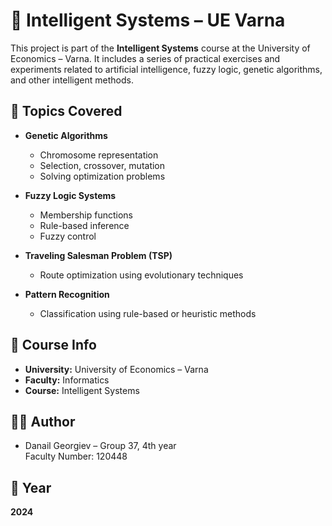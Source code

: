 # 🧠 Intelligent Systems – UE Varna

This project is part of the **Intelligent Systems** course at the University of Economics – Varna. It includes a series of practical exercises and experiments related to artificial intelligence, fuzzy logic, genetic algorithms, and other intelligent methods.

## 🧬 Topics Covered

- **Genetic Algorithms**
  - Chromosome representation
  - Selection, crossover, mutation
  - Solving optimization problems

- **Fuzzy Logic Systems**
  - Membership functions
  - Rule-based inference
  - Fuzzy control

- **Traveling Salesman Problem (TSP)**
  - Route optimization using evolutionary techniques

- **Pattern Recognition**
  - Classification using rule-based or heuristic methods

## 🏫 Course Info

- **University:** University of Economics – Varna  
- **Faculty:** Informatics  
- **Course:** Intelligent Systems  

## 👨‍💻 Author

- Danail Georgiev – Group 37, 4th year  
  Faculty Number: 120448  

## 📅 Year

**2024**
